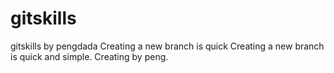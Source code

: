 # gitskills
gitskills by pengdada
Creating a new branch is quick
Creating a new branch is quick and simple.
Creating by peng.
